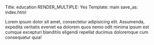 Title: education
RENDER_MULTIPLE: Yes
Template: main
save_as: index.html


Lorem ipsum dolor sit amet, consectetur adipisicing elit. Assumenda, expedita veritatis eveniet ea dolorem quos nemo odit minima ipsum est cumque excepturi blanditiis eligendi repellat ducimus doloremque cum consequatur quia!
